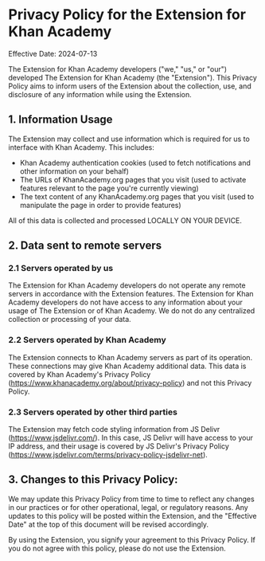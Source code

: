 # Privacy Policy for the Extension for Khan Academy

Effective Date: 2024-07-13

The Extension for Khan Academy developers ("we," "us," or "our") developed The Extension for Khan Academy (the "Extension"). This Privacy Policy aims to inform users of the Extension about the collection, use, and disclosure of any information while using the Extension.

## 1. Information Usage

The Extension may collect and use information which is required for us to interface with Khan Academy. This includes:

* Khan Academy authentication cookies (used to fetch notifications and other information on your behalf)
* The URLs of KhanAcademy.org pages that you visit (used to activate features relevant to the page you're currently viewing)
* The text content of any KhanAcademy.org pages that you visit (used to manipulate the page in order to provide features)

All of this data is collected and processed LOCALLY ON YOUR DEVICE.

## 2. Data sent to remote servers

### 2.1 Servers operated by us

The Extension for Khan Academy developers do not operate any remote servers in accordance with the Extension features. The Extension for Khan Academy developers do not have access to any information about your usage of The Extension or of Khan Academy. We do not do any centralized collection or processing of your data.

### 2.2 Servers operated by Khan Academy

The Extension connects to Khan Academy servers as part of its operation. These connections may give Khan Academy additional data. This data is covered by Khan Academy's Privacy Policy (https://www.khanacademy.org/about/privacy-policy) and not this Privacy Policy.

### 2.3 Servers operated by other third parties

The Extension may fetch code styling information from JS Delivr (https://www.jsdelivr.com/). In this case, JS Delivr will have access to your IP address, and their usage is covered by JS Delivr's Privacy Policy (https://www.jsdelivr.com/terms/privacy-policy-jsdelivr-net).

## 3. Changes to this Privacy Policy:

We may update this Privacy Policy from time to time to reflect any changes in our practices or for other operational, legal, or regulatory reasons. Any updates to this policy will be posted within the Extension, and the "Effective Date" at the top of this document will be revised accordingly.

By using the Extension, you signify your agreement to this Privacy Policy. If you do not agree with this policy, please do not use the Extension.
